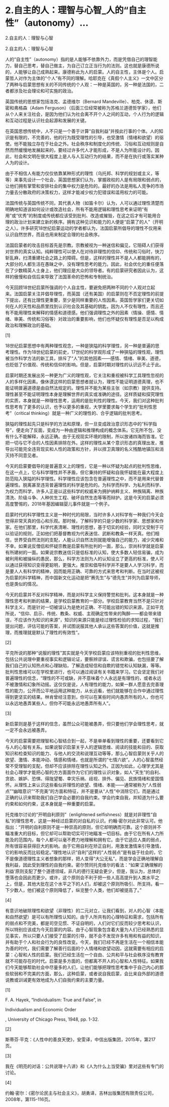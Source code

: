 # 2.自主的人：理智与心智_人的“自主性”（autonomy）...

2.自主的人：理智与心智

2.自主的人：理智与心智

人的“自主性”（autonomy）指的是人能够不依靠外力，而是凭借自己的理智能力，替自己思考，替自己做主，为自己订立正当行为的法则。这也就是康德所说的，人能够让自己成熟起来。康德称此为人的启蒙。人的自主性，主体是个人。启蒙哲人对作为主体的“个人”有不同的理解。哈耶克在《真假个人主义》一文中区分了两种与启蒙思想有关的不同传统的个人观：一种是英国的，另一种是法国的，二者都涉及社会理论和可实施的政治。

英国传统的思想家包括洛克、孟德维尔（Bernard Mandeville）、柏克、休谟、斯密和弗格森（Adam Ferguson）（后面三位经常被称为苏格兰道德哲学家），他们从个人来关注社会，是因为他们认为社会离不开个人之间的互动，个人行为的逻辑和互动过程是认识社会起源和发展的关键。

在英国思想传统中，人不只是一个善于计算“自我利益”并按此行事的个体。人的知识是有限的，不完善的，他的行为既受理性的引导，也受激情（情绪和欲望）的驱使。他不能独立存在于社会之外。社会秩序和制度化的传统、习俗和互动规则是自然而然缓慢地发展起来的，要经过许多代人才能形成，不是人为所能设计的。因此，社会和文明在很大程度上是人与人互动行为的结果，而不是在执行或落实某种人为的设计。

由于不相信人有能力仅仅依靠某种形式的理性（乌托邦、科学的规划或主义，等等）来事先设计一个社会，英国思想家们认为，掌握政权的人是有局限和弱点的，让他们拥有掌管和安排社会的集中权力是危险的。最好的办法是用私人竞争的市场力量去分散政府的决策权力，这样才能减少权力犯错误和滥用权力的可能。

法国传统与英国传统不同，其代表人物（如笛卡尔）认为，人可以通过理性清楚而明确地知道该如何设计或改造社会，所有不能用逻辑和理性思考来证明“有用”或“优秀”的制度或传统都应该受到批判、改造或摧毁，在这之后才有可能用合理的政治计划来建立新的秩序。拥有这种见识和能力的人便是“启蒙了的人”（开明之人）。许多研究18世纪启蒙运动的学者都认为，法国启蒙所倡导的理性不仅用来认识自然世界，而且也用来制定合理的社会秩序。

法国启蒙者的攻击目标首先是宗教。宗教被视为一种迷信和偏见，它阻碍人们获得对世界的真实认知。纯粹理性可以使人在对待非理性的信仰、传统和习俗时，快刀斩乱麻，扫清重建社会之路上的障碍。但是，这样的理性并不是人人都能拥有的，大部分的人都生活在愚昧之中，没有理性思考的能力。因此，社会优化的重任便落在了少数精英人士身上，他们理应是大众的领导者。有的启蒙研究者因此认为，这样的傲慢和自信后来导致了法国革命的恐怖和专制统治。

今天回顾18世纪启蒙所强调的个人自主性，要避免把两种不同的个人观对立起来。法国启蒙关注并倡导理性，而英国（还有美国）的启蒙则在不否定理性的前提下提出，还有比理性更重要，至少是同样重要的人性因素。英国哲学家们更关切如何在人的天性和品质里找到认识社会及其基础的钥匙，因为人不仅有理性，而且还有不能用理性来解释的情感和道德感。他们强调理性之外的因素（情操、感情、情绪、审美、传统和习俗等）对政治的重要影响，他们也怀疑仅有理性是否足以构成政治和理解政治的基础。

[1]

18世纪启蒙思想中有两种理性观念，一种是狭隘的科学理性，另一种是普遍的思考理性。作为18世纪启蒙的前史，17世纪的科学观形成了一种狭隘的理性观，理性被当作科学方法的新工具，排斥了“人”的其他因素——感情、情绪、审美、道德，也贬低了价值观、传统和信仰的影响。但是，启蒙时期对理性的认识远不止于此。

启蒙时期还发展出另一种更为广义的理性观，它关注和重视被科学工具理性忽视的人的多样化因素。像休谟这样的启蒙思想者就认为，理性不能证明道德真理，也不能证明普遍道德是由自然法规定的。理性并不能为某些主张（如宗教）提供支持。理性甚至不能证明理性本身是理解世界的真实或准确的途径。这样质疑和探究理性的实质，本身就是一种理性思考，运用的是批判性的理性。今天，我们对这种批判性思考有了更多的认识，也予以更多的重视，大学里要求每个学生的“批判性思考”（critical thinking）就是一种广义的理性的、合乎逻辑的批判思考。

狭隘的理性起先只是科学的方法和原理，但一旦变成政治意识形态中的“科学指导”，便走向了反面，变成为一种由逻辑和推理构成的概念体系。它无所不包，没有什么不能解释，永远正确。由于无视现实环境的限制，所以放诸四海而皆准。它把一切与它不合的人性因素排除在外。这样的理性从某个意识形态的真理出发，推导出可能完全违背现实和人性的政策和方针，并以捍卫真理的名义残酷地镇压和消灭持不同意见者。

今天的启蒙要倡导的是普遍意义上的理性，它是一种以怀疑为起点的批判性思维，在这一点上，它与科学理性并不矛盾，但它秉持的怀疑和自我怀疑能在最大程度上防范陷入狭隘的科学理性。科学理性应该包含在普遍理性之中，而不是用来代替普遍理性。脱离甚至违背普遍理性的科学是危险的。为科学而科学、为私利而科学、为权力而科学，许多人正是以这些科学的权威来为拥护纳粹主义、种族隔离、种族清洗、阶级斗争、人种优生工程、破坏自然生态等等而辩护。这是今天的启蒙必须高度警惕的，2018年基因编辑婴儿事件就是一个例子。

启蒙时代的科学理性主义是一种时代的局限，当时许多人对科学有一种我们今天会觉得非常天真的信心和乐观。那时候，了解科学的只是少数的科学家、思想家和作家。在他们那里，科学代表清晰、理性的思想，基于切实的经验，同时又受制于可以验证的规则，正如他们把基督教视为代表迷信、武断和教条一样天真。他们相信，世界受自然法则的支配，人能认识自然法则就能增强自己的能力，减少灾难和不幸。如果说反僧侣和怀疑宗教是启蒙有所批判的一面，那么，崇尚科学就是启蒙有所建树的一面。如果说宗教迷信只是低标准的认知，使大多数人轻信易骗，成为被利用和被操纵的愚民，那么，科学方法则为人的认知设立了更高的标准，使人可以通过获得知识变得更聪明，更强大。推崇和倡导科学并不是要人人学习科学，而是要人人有科学的精神，因而能用正确、可靠的方式来思考和判断。在当时这被视为启蒙的科学精神，而中国新文化运动是把“赛先生”与“德先生”并列为启蒙导师，也是类似的情况。

今天的启蒙并不反对科学精神，而是对科学主义保持警觉和批判。这本身就是一种理性思考和判断的结果，是学校启蒙教育的一部分。学校启蒙教育当然不是只针对科学主义，而是针对一切被误认为是绝对正确、不可能出错的知识来源。正如平克所说，“信仰、启示、传统、教条、权威、主观确定性带来的陶醉——都会带来错误，不应该作为知识的来源”，知识的来源只能是经过理性检验的求知过程，“我们提出问题，评估可能的答案，并试图说服其他人承认这些答案的价值，这就是推理，而推理就是默认了理性的有效性”。

[2]

平克所说的那种“说服的理性”其实就是今天学校启蒙应该特别重视的批判性思维，包括公共说理中要重视事实和逻辑论证，要察辨谬误、谎言和欺骗，也包括要了解我们自己的认知热点和心理缺陷，了解造成轻信和自欺的错觉和认知缺漏，等等。批判性思维可以在学校里进行，也可以通过阅读有关书籍来学习。它会坚定我们对普遍理性的信念，“理性的不可或缺，并不意味着个人永远是有理性的，或者永远不被激情和幻象所动摇。这仅仅是说，人有理性的能力，如果一群人愿意去完善理性的能力，公开而公平地运用这种能力，从长远看，他们就能够在合作中通过理性得到更坚实的结果。林肯曾经注意到，你可以在某些时间内愚弄所有的人，你也可以永远地愚弄某些人，但你不可能永远地愚弄所有人”。

[3]

新启蒙则是基于这样的信念，虽然公众可能被愚弄，但只要他们学会理性思考，就一定不会永远被愚弄。

今天的启蒙需要把理智和心智结合到一起，不是单单看到理性的重要，还要看到它与人的心智有关系。如果说智识启蒙关乎人的逻辑思维、阅读的技能和目的、获取知识和检查知识的能力、与他人的交流和说理互动等等，那么心智启蒙则关乎人的欲望、激情、本能冲动、情感和情绪，也就是所谓的“七情六欲”。人的心智虽然经常不受理智的支配，但却不应该排除在理性认知之外。正因为如此，心理学尤其是社会心理学才能把心智的方方面面作为它们的理性认识对象，如人“天生”的自利、贪欲、嫉妒、恐惧、得陇望蜀、幸灾乐祸、歧视、排外、偏见、民族情绪和爱国情怀。从理性上来认识这些看似非理性的欲望、情绪、本能——通常被称为“人性弱点”“幽暗意识”“不完美”的方面和特征，并不是要从“人性”中消除它们，而是通过正确的认识来帮助我们自己学会必要的自我约束。学会约束自我，并知道为什么要约束和如何约束，这本身就是一种重要的启蒙。

托克维尔讨论的“开明自利原则”（enlightened selfishness）就是对非理性“自私”的理性思考，这是一种经过启蒙的对自私的认识。约翰·密尔对此非常认可。他指出：“开明的自利原则不是一种崇高的原则，但它却明确而可靠。这个原则并不瞄准重大的目标，但它却可以帮助切实可行地瞄准一切目标。由于它在所有人力所能及的范围内，每个人都可以毫不费力地理解和拥有它。由于它适应人类的弱点，所有很容易获得巨大的影响。由于它用自利在矫正自利，用激发激情来引导激情，它的影响反而比较稳定。”理性地认识“自利”这样的“人性弱点”是有益于社会的，它不是像道德理性主义者想象的那样，把人变得“大公无私”，而是学会正确地理解自我利益，因此受到理性的自我约束。密尔赞同托克维尔的看法：“如果‘正确理解的利益’原则支配了整个道德领域，非凡的德行无疑会更少，但是，我认为，总体的堕落也会因此而更少。或许，这个原则会不利于把一些人高高提升到人类水平之上，但是，其他大批在这个水平之下的人们，却被这个原则所吸引、所支持。看一下少数人，他们被这个原则降低了，纵览整个人类，他们却被提高了。”

[4]

有意识地破除理性和欲望（非理性）的二元对立，让我们看到，对人的心智（本能和自然欲望）是可以有所理性认知的。由于人所共有的心理特征和需求，包括所有的弱点和不完美，都是司空见惯、不证自明的，人们对它们反而较少思考和认识，所以特别应该成为今天启蒙的内容。由于心智现象包含着大量为人们已经熟悉的显见事实，所以只要人们接受了启蒙的引导，就不会不发现许多有用和有益的知识，并有助于个人和社会行为的良性改变。今天，我们已经不再是生活在一个相信本能为善的时代，我们需要了解善行后面的个人情绪和欲望动因，这就需要有相应的启蒙：心智和人性的启蒙。我们已经生活在一个自由、公共和平与社会秩序没有教育就不可能存在的时代。启蒙是多方面的，但都离不开人的心智和人性特征。如果我们今天能够帮助社会中尽量多的人们，让他们能够把理性思考集中于自己内心的那些软弱和不完美的方面，那么，这种启蒙，或者说自我启蒙，会比来自外部的道德说教或训诫更有效地成为人们自我约束的主要力量。

[1]

F. A. Hayek, “Individualism: True and False”, in

Individualism and Economic Order

, University of Chicago Press, 1948, pp. 1-32.

[2]

斯蒂芬·平克：《人性中的善良天使》，安雯译，中信出版集团，2015年，第217页。

[3]

我在《明亮的对话：公共说理十八讲》和《人为什么上当受骗》里对这些有专门的讨论。

[4]

约翰·密尔：《密尔论民主与社会主义》，胡勇译，吉林出版集团有限责任公司，2008年，第115-116页。